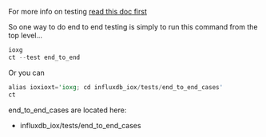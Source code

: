 
For more info on testing
[read this doc first](https://github.com/influxdata/influxdb_iox/blob/main/docs/testing.md)

So one way to do end to end testing is simply to run this command from the top level...

```rust
ioxg
ct --test end_to_end
```

Or you can

```rust
alias ioxioxt='ioxg; cd influxdb_iox/tests/end_to_end_cases'
ct
```

end_to_end_cases are located here:   
* influxdb_iox/tests/end_to_end_cases
